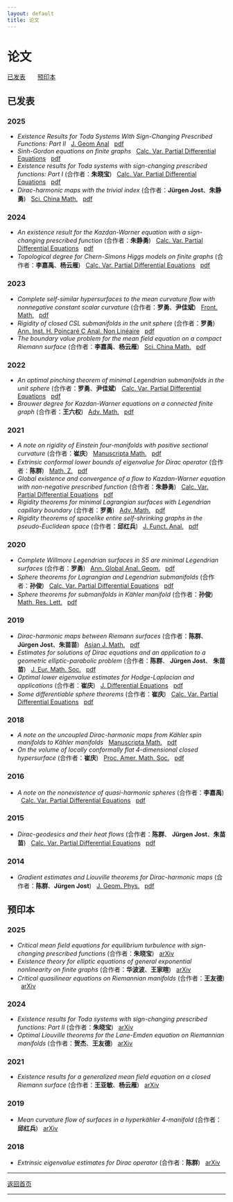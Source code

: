 ```yaml
---
layout: default
title: 论文
---
```


# 论文 
[已发表](#已发表) &nbsp; &nbsp; &nbsp; [预印本](#预印本) 

## 已发表 
### 2025
- <em>Existence Results for Toda Systems With Sign-Changing Prescribed Functions: Part II</em> &nbsp; [J. Geom Anal](https://doi.org/10.1007/s12220-025-02189-9) &nbsp; [pdf](papers/SZ25a.pdf)
- <em>Sinh-Gordon equations on finite graphs</em> &nbsp; [Calc. Var. Partial Differential Equations](https://doi.org/10.1007/s00526-025-03110-6)  &nbsp; [pdf](papers/S25.pdf)
- <em>Existence results for Toda systems with sign-changing prescribed functions: Part I</em> (合作者：<strong>朱晓宝</strong>) &nbsp; [Calc. Var. Partial Differential Equations](https://doi.org/10.1007/s00526-025-03109-z)  &nbsp; [pdf](papers/SZ25.pdf)
- <em>Dirac-harmonic maps with the trivial index</em> (合作者：<strong>Jürgen Jost</strong>、<strong>朱静勇</strong>) &nbsp; [Sci. China Math.](https://doi.org/10.1007/s11425-023-2283-0)  &nbsp; [pdf](papers/JSZ25.pdf)

### 2024
- <em>An existence result for the Kazdan-Warner equation with a sign-changing prescribed function</em> (合作者：<strong>朱静勇</strong>) &nbsp; [Calc. Var. Partial Differential Equations](https://doi.org/10.1007/s00526-023-02659-4)  &nbsp; [pdf](papers/SZ24.pdf)
- <em>Topological degree for Chern-Simons Higgs models on finite graphs</em> (合作者：<strong>李嘉禹</strong>、<strong>杨云雁</strong>) &nbsp; [Calc. Var. Partial Differential Equations](https://doi.org/10.1007/s00526-024-02706-8)  &nbsp; [pdf](papers/LSY24.pdf)

### 2023
- <em>Complete self-similar hypersurfaces to the mean curvature flow with nonnegative constant scalar curvature</em> (合作者：<strong>罗勇</strong>、<strong>尹佳斌</strong>) &nbsp; [Front. Math.](https://doi.org/10.1007/s11464-021-0229-x)  &nbsp; [pdf](papers/LSY23.pdf)
- <em>Rigidity of closed CSL submanifolds in the unit sphere</em> (合作者：<strong>罗勇</strong>) &nbsp; [Ann. Inst. H. Poincaré C Anal. Non Linéaire](https://doi.org/10.4171/aihpc/50)  &nbsp; [pdf](papers/LS23.pdf)
- <em>The boundary value problem for the mean field equation on a compact Riemann surface</em> (合作者：<strong>李嘉禹</strong>、<strong>杨云雁</strong>) &nbsp; [Sci. China Math.](https://doi.org/10.1007/s11425-021-1962-5)  &nbsp; [pdf](papers/LSY23a.pdf)

### 2022
- <em>An optimal pinching theorem of minimal Legendrian submanifolds in the unit sphere</em> (合作者：<strong>罗勇</strong>、<strong>尹佳斌</strong>) &nbsp; [Calc. Var. Partial Differential Equations](https://doi.org/10.1007/s00526-022-02304-6)  &nbsp; [pdf](papers/LSY22.pdf)
- <em>Brouwer degree for Kazdan-Warner equations on a connected finite graph</em> (合作者：<strong>王六权</strong>) &nbsp; [Adv. Math.](https://doi.org/10.1016/j.aim.2022.108422)  &nbsp; [pdf](papers/SW22.pdf)

### 2021
- <em>A note on rigidity of Einstein four-manifolds with positive sectional curvature</em> (合作者：<strong>崔庆</strong>) &nbsp; [Manuscripta Math.](https://doi.org/10.1007/s00229-020-01217-y)  &nbsp; [pdf](papers/CS21.pdf)
- <em>Extrinsic conformal lower bounds of eigenvalue for Dirac operator</em> (合作者：<strong>陈群</strong>) &nbsp; [Math. Z.](https://doi.org/10.1007/s00209-020-02573-x)  &nbsp; [pdf](papers/CS21a.pdf)
- <em>Global existence and convergence of a flow to Kazdan-Warner equation with non-negative prescribed function</em> (合作者：<strong>朱静勇</strong>) &nbsp; [Calc. Var. Partial Differential Equations](https://doi.org/10.1007/s00526-020-01873-8)  &nbsp; [pdf](papers/SZ21.pdf)
- <em>Rigidity theorems for minimal Lagrangian surfaces with Legendrian capillary boundary</em> (合作者：<strong>罗勇</strong>) &nbsp; [Adv. Math.](https://doi.org/10.1016/j.aim.2021.108124)  &nbsp; [pdf](papers/LS21.pdf)
- <em>Rigidity theorems of spacelike entire self-shrinking graphs in the pseudo-Euclidean space</em> (合作者：<strong>邱红兵</strong>) &nbsp; [J. Funct. Anal.](https://doi.org/10.1016/j.jfa.2021.109189)  &nbsp; [pdf](papers/QS21.pdf)

### 2020
- <em>Complete Willmore Legendrian surfaces in S5 are minimal Legendrian surfaces</em> (合作者：<strong>罗勇</strong>) &nbsp; [Ann. Global Anal. Geom.](https://doi.org/10.1007/s10455-020-09719-4)  &nbsp; [pdf](papers/LS20.pdf)
- <em>Sphere theorems for Lagrangian and Legendrian submanifolds</em> (合作者：<strong>孙俊</strong>) &nbsp; [Calc. Var. Partial Differential Equations](https://doi.org/10.1007/s00526-020-01797-3)  &nbsp; [pdf](papers/SS20a.pdf)
- <em>Sphere theorems for submanifolds in Kähler manifold</em> (合作者：<strong>孙俊</strong>) &nbsp; [Math. Res. Lett.](https://dx.doi.org/10.4310/MRL.2020.v27.n4.a10)  &nbsp; [pdf](papers/SS20.pdf)

### 2019
- <em>Dirac-harmonic maps between Riemann surfaces</em> (合作者：<strong>陈群</strong>、 <strong>Jürgen Jost</strong>、<strong>朱苗苗</strong>) &nbsp; [Asian J. Math.](https://dx.doi.org/10.4310/AJM.2019.v23.n1.a6)  &nbsp; [pdf](papers/CJSZ19.pdf)
- <em>Estimates for solutions of Dirac equations and an application to a geometric elliptic-parabolic problem</em> (合作者：<strong>陈群</strong>、 <strong>Jürgen Jost</strong>、 <strong>朱苗苗</strong>) &nbsp; [J. Eur. Math. Soc.](https://doi.org/10.4171/JEMS/847)  &nbsp; [pdf](papers/CJSZ19a.pdf)
- <em>Optimal lower eigenvalue estimates for Hodge-Laplacian and applications</em> (合作者：<strong>崔庆</strong>) &nbsp; [J. Differential Equations](https://doi.org/10.1016/j.jde.2018.12.032)  &nbsp; [pdf](papers/CS19.pdf)
- <em>Some differentiable sphere theorems</em> (合作者：<strong>崔庆</strong>) &nbsp; [Calc. Var. Partial Differential Equations](https://doi.org/10.1007/s00526-019-1487-2)  &nbsp; [pdf](papers/CS19a.pdf)

### 2018
- <em>A note on the uncoupled Dirac-harmonic maps from Kähler spin manifolds to Kähler manifolds</em> &nbsp; [Manuscripta Math.](https://doi.org/10.1007/s00229-017-0941-8)  &nbsp; [pdf](papers/S18.pdf) 
- <em>On the volume of locally conformally flat 4-dimensional closed hypersurface</em> (合作者：<strong>崔庆</strong>) &nbsp; [Proc. Amer. Math. Soc.](https://doi.org/10.1090/proc/13855)  &nbsp; [pdf](papers/CS18.pdf)

### 2016
- <em>A note on the nonexistence of quasi-harmonic spheres</em> (合作者：<strong>李嘉禹</strong>) &nbsp; [Calc. Var. Partial Differential Equations](https://doi.org/10.1007/s00526-016-1076-6)  &nbsp; [pdf](papers/LS16.pdf)

### 2015
- <em>Dirac-geodesics and their heat flows</em> (合作者：<strong>陈群</strong>、 <strong>Jürgen Jost</strong>、<strong>朱苗苗</strong>) &nbsp; [Calc. Var. Partial Differential Equations](https://doi.org/10.1007/s00526-015-0877-3)  &nbsp; [pdf](papers/CJSZ15.pdf)

### 2014
- <em>Gradient estimates and Liouville theorems for Dirac-harmonic maps</em> (合作者：<strong>陈群</strong>、<strong>Jürgen Jost</strong>) &nbsp; [J. Geom. Phys.](http://dx.doi.org/10.1016/j.geomphys.2013.10.011) &nbsp; [pdf](papers/CJS14.pdf)
  
## 预印本 
### 2025
- <em>Critical mean field equations for equilibrium turbulence with sign-changing prescribed functions</em> (合作者：<strong>朱晓宝</strong>) &nbsp; [arXiv](https://doi.org/10.48550/arXiv.2505.16414)
- <em>Existence theory for elliptic equations of general exponential nonlinearity on finite graphs</em> (合作者：<strong>华波波</strong>、<strong>王家暄</strong>) &nbsp; [arXiv](https://doi.org/10.48550/arXiv.2505.14799)
- <em>Critical quasilinear equations on Riemannian manifolds</em> (合作者：<strong>王友德</strong>) &nbsp; [arXiv](https://doi.org/10.48550/arXiv.2502.08495)

### 2024
- <em>Existence results for Toda systems with sign-changing prescribed functions: Part II</em> (合作者：<strong>朱晓宝</strong>) &nbsp; [arXiv](https://doi.org/10.48550/arXiv.2412.07537)
- <em>Optimal Liouville theorems for the Lane-Emden equation on Riemannian manifolds</em> (合作者：<strong>贺杰</strong>、<strong>王友德</strong>) &nbsp; [arXiv](https://doi.org/10.48550/arXiv.2411.06956)

### 2021
- <em>Existence results for a generalized mean field equation on a closed Riemann surface</em> (合作者：<strong>王亚敏</strong>、<strong>杨云雁</strong>) &nbsp; [arXiv](https://doi.org/10.48550/arXiv.2101.03859)

### 2019
- <em>Mean curvature flow of surfaces in a hyperkähler 4-manifold</em> (合作者：<strong>邱红兵</strong>) &nbsp; [arXiv](https://doi.org/10.48550/arXiv.1902.00645)

### 2018
- <em>Extrinsic eigenvalue estimates for Dirac operator</em> (合作者：<strong>陈群</strong>) &nbsp; [arXiv](https://doi.org/10.48550/arXiv.1810.07342)

---
[返回首页](index.md)

---







